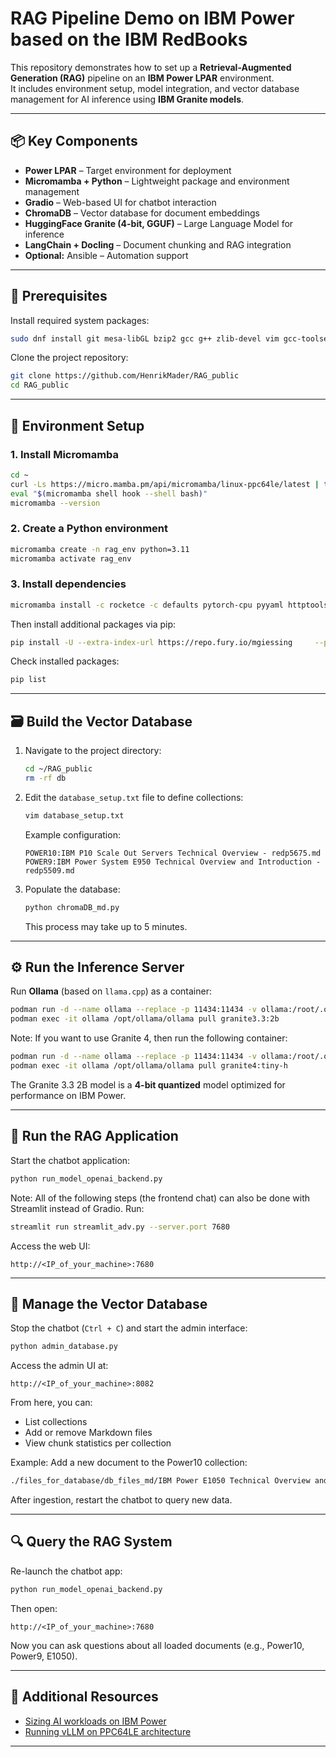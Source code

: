 # RAG Pipeline Demo on IBM Power based on the IBM RedBooks

This repository demonstrates how to set up a **Retrieval-Augmented Generation (RAG)** pipeline on an **IBM Power LPAR** environment.  
It includes environment setup, model integration, and vector database management for AI inference using **IBM Granite models**.

---

## 📦 Key Components

- **Power LPAR** – Target environment for deployment  
- **Micromamba + Python** – Lightweight package and environment management  
- **Gradio** – Web-based UI for chatbot interaction  
- **ChromaDB** – Vector database for document embeddings  
- **HuggingFace Granite (4-bit, GGUF)** – Large Language Model for inference  
- **LangChain + Docling** – Document chunking and RAG integration  
- **Optional:** Ansible – Automation support

---

## 🧰 Prerequisites

Install required system packages:

```bash
sudo dnf install git mesa-libGL bzip2 gcc g++ zlib-devel vim gcc-toolset-12
```

Clone the project repository:

```bash
git clone https://github.com/HenrikMader/RAG_public
cd RAG_public
```

---

## 🐍 Environment Setup

### 1. Install Micromamba

```bash
cd ~
curl -Ls https://micro.mamba.pm/api/micromamba/linux-ppc64le/latest | tar -xvj bin/micromamba
eval "$(micromamba shell hook --shell bash)"
micromamba --version
```

### 2. Create a Python environment

```bash
micromamba create -n rag_env python=3.11
micromamba activate rag_env
```

### 3. Install dependencies

```bash
micromamba install -c rocketce -c defaults pytorch-cpu pyyaml httptools onnxruntime "pandas<1.6.0" tokenizers
```

Then install additional packages via pip:

```bash
pip install -U --extra-index-url https://repo.fury.io/mgiessing     --prefer-binary streamlit chromadb transformers psutil langchain     sentence_transformers gradio==3.50.2 llama-cpp-python scikit-learn     docling einops openai
```

Check installed packages:

```bash
pip list
```

---

## 🗃️ Build the Vector Database

1. Navigate to the project directory:

   ```bash
   cd ~/RAG_public
   rm -rf db
   ```

2. Edit the `database_setup.txt` file to define collections:

   ```bash
   vim database_setup.txt
   ```

   Example configuration:
   ```
   POWER10:IBM P10 Scale Out Servers Technical Overview - redp5675.md
   POWER9:IBM Power System E950 Technical Overview and Introduction - redp5509.md
   ```

3. Populate the database:

   ```bash
   python chromaDB_md.py
   ```

   This process may take up to 5 minutes.

---

## ⚙️ Run the Inference Server

Run **Ollama** (based on `llama.cpp`) as a container:

```bash
podman run -d --name ollama --replace -p 11434:11434 -v ollama:/root/.ollama quay.io/anchinna/ollama:v2
podman exec -it ollama /opt/ollama/ollama pull granite3.3:2b
```

Note: If you want to use Granite 4, then run the following container:
```bash
podman run -d --name ollama --replace -p 11434:11434 -v ollama:/root/.ollama quay.io/anchinna/ollama:v3
podman exec -it ollama /opt/ollama/ollama pull granite4:tiny-h
```



The Granite 3.3 2B model is a **4-bit quantized** model optimized for performance on IBM Power.

---

## 💬 Run the RAG Application

Start the chatbot application:

```bash
python run_model_openai_backend.py
```
Note: All of the following steps (the frontend chat) can also be done with Streamlit instead of Gradio. Run: 
```bash
streamlit run streamlit_adv.py --server.port 7680
```


Access the web UI:

```
http://<IP_of_your_machine>:7680
```

---

## 🧩 Manage the Vector Database

Stop the chatbot (`Ctrl + C`) and start the admin interface:

```bash
python admin_database.py
```

Access the admin UI at:

```
http://<IP_of_your_machine>:8082
```

From here, you can:
- List collections  
- Add or remove Markdown files  
- View chunk statistics per collection  

Example: Add a new document to the Power10 collection:

```bash
./files_for_database/db_files_md/IBM Power E1050 Technical Overview and Introduction - redp5684.md
```

After ingestion, restart the chatbot to query new data.

---

## 🔍 Query the RAG System

Re-launch the chatbot app:

```bash
python run_model_openai_backend.py
```

Then open:

```
http://<IP_of_your_machine>:7680
```

Now you can ask questions about all loaded documents (e.g., Power10, Power9, E1050).

---

## 🔗 Additional Resources

- [Sizing AI workloads on IBM Power](https://community.ibm.com/community/user/blogs/sebastian-lehrig/2024/03/26/sizing-for-ai)  
- [Running vLLM on PPC64LE architecture](https://community.ibm.com/community/user/blogs/manjunath-kumatagi/2024/06/27/run-vllm-on-ppc64le-architecture)

---

